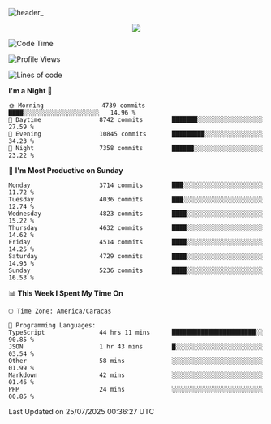 ![header_](https://github.com/user-attachments/assets/4010d822-ccdc-4198-b608-18c773338d18)


<p align="center">
  <a href="http://www.github.com/thevacs">
    <img src="https://github-readme-streak-stats.herokuapp.com/?user=thevacs&stroke=ffffff&background=1c1917&ring=0891b2&fire=0891b2&currStreakNum=ffffff&currStreakLabel=0891b2&sideNums=ffffff&sideLabels=ffffff&dates=ffffff&hide_border=true" />
  </a>
</p>

<!--START_SECTION:waka-->
![Code Time](http://img.shields.io/badge/Code%20Time-3%2C576%20hrs%2044%20mins-blue)

![Profile Views](http://img.shields.io/badge/Profile%20Views-2-blue)

![Lines of code](https://img.shields.io/badge/From%20Hello%20World%20I%27ve%20Written-4.7%20million%20lines%20of%20code-blue)

**I'm a Night 🦉** 

```text
🌞 Morning                4739 commits        ████░░░░░░░░░░░░░░░░░░░░░   14.96 % 
🌆 Daytime                8742 commits        ███████░░░░░░░░░░░░░░░░░░   27.59 % 
🌃 Evening                10845 commits       █████████░░░░░░░░░░░░░░░░   34.23 % 
🌙 Night                  7358 commits        ██████░░░░░░░░░░░░░░░░░░░   23.22 % 
```
📅 **I'm Most Productive on Sunday** 

```text
Monday                   3714 commits        ███░░░░░░░░░░░░░░░░░░░░░░   11.72 % 
Tuesday                  4036 commits        ███░░░░░░░░░░░░░░░░░░░░░░   12.74 % 
Wednesday                4823 commits        ████░░░░░░░░░░░░░░░░░░░░░   15.22 % 
Thursday                 4632 commits        ████░░░░░░░░░░░░░░░░░░░░░   14.62 % 
Friday                   4514 commits        ████░░░░░░░░░░░░░░░░░░░░░   14.25 % 
Saturday                 4729 commits        ████░░░░░░░░░░░░░░░░░░░░░   14.93 % 
Sunday                   5236 commits        ████░░░░░░░░░░░░░░░░░░░░░   16.53 % 
```


📊 **This Week I Spent My Time On** 

```text
🕑︎ Time Zone: America/Caracas

💬 Programming Languages: 
TypeScript               44 hrs 11 mins      ███████████████████████░░   90.85 % 
JSON                     1 hr 43 mins        █░░░░░░░░░░░░░░░░░░░░░░░░   03.54 % 
Other                    58 mins             ░░░░░░░░░░░░░░░░░░░░░░░░░   01.99 % 
Markdown                 42 mins             ░░░░░░░░░░░░░░░░░░░░░░░░░   01.46 % 
PHP                      24 mins             ░░░░░░░░░░░░░░░░░░░░░░░░░   00.85 % 
```


 Last Updated on 25/07/2025 00:36:27 UTC
<!--END_SECTION:waka-->
